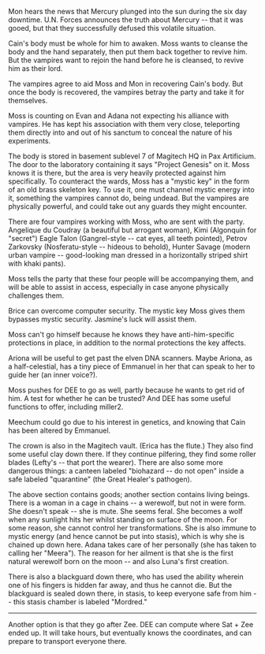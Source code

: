 Mon hears the news that Mercury plunged into the sun during the six day downtime. U.N. Forces announces the truth about Mercury -- that it was gooed, but that they successfully defused this volatile situation.

Cain's body must be whole for him to awaken. Moss wants to cleanse the body and the hand separately, then put them back together to revive him. But the vampires want to rejoin the hand before he is cleansed, to revive him as their lord.

The vampires agree to aid Moss and Mon in recovering Cain's body. But once the body is recovered, the vampires betray the party and take it for themselves.

Moss is counting on Evan and Adana not expecting his alliance with vampires. He has kept his association with them very close, teleporting them directly into and out of his sanctum to conceal the nature of his experiments.

The body is stored in basement sublevel 7 of Magitech HQ in Pax Artificium. The door to the laboratory containing it says &quot;Project Genesis&quot; on it. Moss knows it is there, but the area is very heavily protected against him specifically. To counteract the wards, Moss has a &quot;mystic key&quot; in the form of an old brass skeleton key. To use it, one must channel mystic energy into it, something the vampires cannot do, being undead. But the vampires are physically powerful, and could take out any guards they might encounter.

There are four vampires working with Moss, who are sent with the party. Angelique du Coudray (a beautiful but arrogant woman), Kimi (Algonquin for &quot;secret&quot;) Eagle Talon (Gangrel-style -- cat eyes, all teeth pointed), Petrov Zarkovsky (Nosferatu-style -- hideous to behold), Hunter Savage (modern urban vampire -- good-looking man dressed in a horizontally striped shirt with khaki pants).

Moss tells the party that these four people will be accompanying them, and will be able to assist in access, especially in case anyone physically challenges them.

Brice can overcome computer security. The mystic key Moss gives them bypasses mystic security. Jasmine's luck will assist them.

Moss can't go himself because he knows they have anti-him-specific protections in place, in addition to the normal protections the key affects.

Ariona will be useful to get past the elven DNA scanners. Maybe Ariona, as a half-celestial, has a tiny piece of Emmanuel in her that can speak to her to guide her (an inner voice?).

Moss pushes for DEE to go as well, partly because he wants to get rid of him. A test for whether he can be trusted? And DEE has some useful functions to offer, including miller2.

Meechum could go due to his interest in genetics, and knowing that Cain has been altered by Emmanuel.

The crown is also in the Magitech vault. (Erica has the flute.) They also find some useful clay down there. If they continue pilfering, they find some roller blades (Lefty's -- that port the wearer). There are also some more dangerous things: a canteen labeled &quot;biohazard -- do not open&quot; inside a safe labeled &quot;quarantine&quot; (the Great Healer's pathogen).

The above section contains goods; another section contains living beings. There is a woman in a cage in chains -- a werewolf, but not in were form. She doesn't speak -- she is mute. She seems feral. She becomes a wolf when any sunlight hits her whilst standing on surface of the moon. For some reason, she cannot control her transformations. She is also immune to mystic energy (and hence cannot be put into stasis), which is why she is chained up down here. Adana takes care of her personally (she has taken to calling her &quot;Meera&quot;). The reason for her ailment is that she is the first natural werewolf born on the moon -- and also Luna's first creation.

There is also a blackguard down there, who has used the ability wherein one of his fingers is hidden far away, and thus he cannot die. But the blackguard is sealed down there, in stasis, to keep everyone safe from him -- this stasis chamber is labeled &quot;Mordred.&quot;

-----

Another option is that they go after Zee. DEE can compute where Sat + Zee ended up. It will take hours, but eventually knows the coordinates, and can prepare to transport everyone there.


